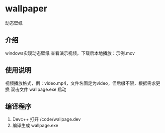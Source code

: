 # wallpaper
动态壁纸

## 介绍  
windows实现动态壁纸
查看演示视频，下载后本地播放：示例.mov

## 使用说明
视频播放格式，例：video.mp4，文件名固定为video，但后缀不限，根据需求更换
双击文件 wallpage.exe 启动

## 编译程序
1.  Devc++ 打开 /code/wallpage.dev 
2.  编译生成 wallpage.exe



